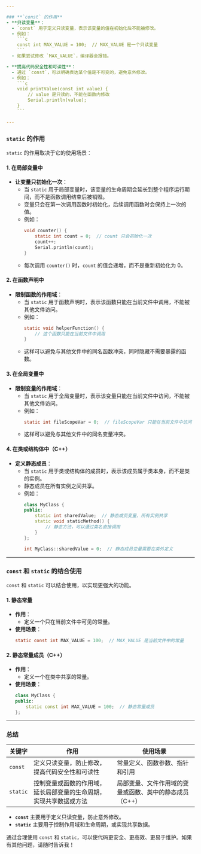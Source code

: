 ```yaml
---

### **`const` 的作用**
- **只读变量**：
  - `const` 用于定义只读变量，表示该变量的值在初始化后不能被修改。
  - 例如：
    ```c
    const int MAX_VALUE = 100;  // MAX_VALUE 是一个只读变量
    ```
  - 如果尝试修改 `MAX_VALUE`，编译器会报错。

- **提高代码安全性和可读性**：
  - 通过 `const`，可以明确表达某个值是不可变的，避免意外修改。
  - 例如：
    ```c
    void printValue(const int value) {
        // value 是只读的，不能在函数内修改
        Serial.println(value);
    }
    ```

---
```


### **`static` 的作用**
`static` 的作用取决于它的使用场景：

#### **1. 在局部变量中**
- **让变量只初始化一次**：
  - 当 `static` 用于局部变量时，该变量的生命周期会延长到整个程序运行期间，而不是函数调用结束后被销毁。
  - 变量只会在第一次调用函数时初始化，后续调用函数时会保持上一次的值。
  - 例如：
    ```c
    void counter() {
        static int count = 0;  // count 只会初始化一次
        count++;
        Serial.println(count);
    }
    ```
  - 每次调用 `counter()` 时，`count` 的值会递增，而不是重新初始化为 0。

#### **2. 在函数声明中**
- **限制函数的作用域**：
  - 当 `static` 用于函数声明时，表示该函数只能在当前文件中调用，不能被其他文件访问。
  - 例如：
    ```c
    static void helperFunction() {
        // 这个函数只能在当前文件中调用
    }
    ```
  - 这样可以避免与其他文件中的同名函数冲突，同时隐藏不需要暴露的函数。

#### **3. 在全局变量中**
- **限制变量的作用域**：
  - 当 `static` 用于全局变量时，表示该变量只能在当前文件中访问，不能被其他文件访问。
  - 例如：
    ```c
    static int fileScopeVar = 0;  // fileScopeVar 只能在当前文件中访问
    ```
  - 这样可以避免与其他文件中的同名变量冲突。

#### **4. 在类或结构体中（C++）**
- **定义静态成员**：
  - 当 `static` 用于类或结构体的成员时，表示该成员属于类本身，而不是类的实例。
  - 静态成员在所有实例之间共享。
  - 例如：
    ```cpp
    class MyClass {
    public:
        static int sharedValue;  // 静态成员变量，所有实例共享
        static void staticMethod() {
            // 静态方法，可以通过类名直接调用
        }
    };
    
    int MyClass::sharedValue = 0;  // 静态成员变量需要在类外定义
    ```

---

### **`const` 和 `static` 的结合使用**
`const` 和 `static` 可以结合使用，以实现更强大的功能。

#### **1. 静态常量**
- **作用**：
  - 定义一个只在当前文件中可见的常量。
- **使用场景**：
  ```c
  static const int MAX_VALUE = 100;  // MAX_VALUE 是当前文件中的常量
  ```

#### **2. 静态常量成员（C++）**
- **作用**：
  - 定义一个在类中共享的常量。
- **使用场景**：
  ```cpp
  class MyClass {
  public:
      static const int MAX_VALUE = 100;  // 静态常量成员
  };
  ```

---

### **总结**
| 关键字   | 作用                                                         | 使用场景                                                |
| -------- | ------------------------------------------------------------ | ------------------------------------------------------- |
| `const`  | 定义只读变量，防止修改，提高代码安全性和可读性               | 常量定义、函数参数、指针和引用                          |
| `static` | 控制变量或函数的作用域，延长局部变量的生命周期，实现共享数据或方法 | 局部变量、文件作用域的变量或函数、类中的静态成员（C++） |

- **`const`** 主要用于定义只读变量，防止意外修改。
- **`static`** 主要用于控制作用域和生命周期，或实现共享数据。

通过合理使用 `const` 和 `static`，可以使代码更安全、更高效、更易于维护。如果有其他问题，请随时告诉我！